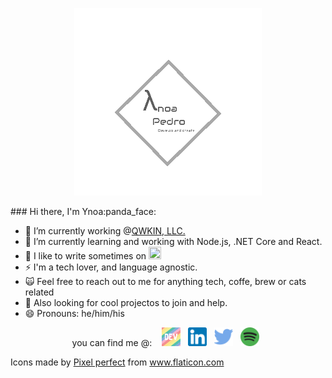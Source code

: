 </p>
<p align='center'>
  <img src="./logo/logo.png" width="300" height="300">
</p>
### Hi there, I'm Ynoa:panda_face:

- 🔭 I’m currently working @[QWKIN, LLC.](https://qwkin.com/)
- 🌱 I’m currently learning and working with Node.js, .NET Core and React.
- 💬 I like to write sometimes on <a href="https://dev.to/ypedroo"><img src="https://d2fltix0v2e0sb.cloudfront.net/dev-badge.svg" width="20" height="20"></a>
- ⚡ I'm a tech lover, and language agnostic.
- :scream_cat: Feel free to reach out to me for anything tech, coffe, brew or cats related 
- :dancers: Also looking for cool projectos to join and help.
- 😄 Pronouns: he/him/his

<p align='center'>
<a> you can find me @: </a>&nbsp;&nbsp;
<a href="https://dev.to/ypedroo"><img height="30" src="https://github.com/ypedroo/ypedroo/blob/master/icons/dev.png"></a>&nbsp;&nbsp;
<a href="https://www.linkedin.com/in/ynoapedro/"><img height="30" src="https://github.com/ypedroo/ypedroo/blob/master/icons/linkedin.png"></a>&nbsp;&nbsp;
<a href="https://twitter.com/ypedro32"><img height="30" src="https://github.com/ypedroo/ypedroo/blob/master/icons/twitter.png"></a>&nbsp;&nbsp;
<a href="https://open.spotify.com/user/12149602493/"><img height="30" src="https://github.com/ypedroo/ypedroo/blob/master/icons/spotify.png"></a>&nbsp;&nbsp;




Icons made by <a href="https://www.flaticon.com/authors/pixel-perfect" title="Pixel perfect">Pixel perfect</a> from <a href="https://www.flaticon.com/" title="Flaticon"> www.flaticon.com</a>
